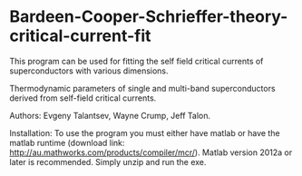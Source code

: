 # Bardeen-Cooper-Schrieffer-theory-critical-current-fit
This program can be used for fitting the self field critical currents of superconductors with various dimensions. 

Thermodynamic parameters of single and multi-band superconductors derived from self-field critical currents.

Authors: Evgeny Talantsev, Wayne Crump, Jeff Talon.

Installation:
To use the program you must either have matlab or have the matlab runtime (download link: http://au.mathworks.com/products/compiler/mcr/).
Matlab version 2012a or later is recommended.
Simply unzip and run the exe.
